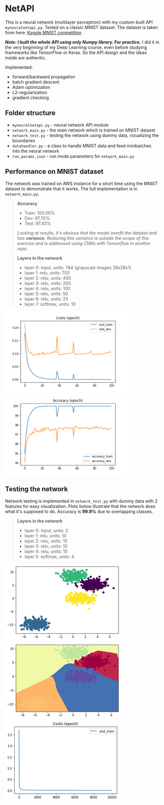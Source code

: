 # NetAPI

This is a neural network (multilayer perceptron) with my custom-built API ``myneuralnetapi.py``. Tested on a classic MNIST dataset. The dataset is taken from here: [Kaggle MNIST competition](https://www.kaggle.com/c/digit-recognizer/data)

***Note: I built the whole API using only Numpy library. For practice.***
I did it in the very beginning of my Deep Learning course, even before studying frameworks like TensorFlow or Keras. So the API design and the ideas inside are authentic.

Implemented:

* forward/backward propagation
* batch gradient descent
* Adam optimization
* L2-regularization
* gradient checking

## Folder structure

* ``myneuralnetapi.py`` - neural network API module
* ``network_main.py``   - the main network which is trained on MNIST dataset
* ``network_test.py``   - testing the network using dummy data, vizualizing the boundaries
* ``datahandler.py``    - a class to handle MNIST data and feed minibatches into the neural network
* ``run_params.json``   - run mode parameters for ``network_main.py``

## Performance on MNIST dataset

The network was trained on AWS instance for a short time using the MNIST dataset to demonstrate that it works. The full implementation is in ```network_main.py```.

> **Accuracy**
> - Train: 100.00%
> - Dev:    97.70%
> - Test:   97.43%
>
> *Looking at results, it's obvious that the model overfit the dataset and has **variance**. Reducing this variance is outside the scope of this exercise and is addressed using CNNs with Tensorflow in another repo.*

> **Layers in the network**
> - layer 0: input, units: 784 (grayscale images 28x28x1)
> - layer 1: relu, units: 700
> - layer 2: relu, units: 400
> - layer 3: relu, units: 200
> - layer 4: relu, units: 100
> - layer 5: relu, units: 50
> - layer 6: relu, units: 25
> - layer 7: softmax, units: 10

<div>
<img src="results/costs_epoch.png" width="400">
<img src="results/accuracy_epoch.png" width="400">
</div>

## Testing the network

Network testing is implemented in ```network_test.py``` with dummy data with 2 features for easy visualization. Plots below illustrate that the network does what it's supposed to do. Accuracy is **99.9%** due to overlapping classes.

> **Layers in the network**
> - layer 0: input, units: 2
> - layer 1: relu, units: 10
> - layer 2: relu, units: 10
> - layer 3: relu, units: 10
> - layer 4: relu, units: 10
> - layer 5: softmax, units: 4

![blobs](test_results/data.png)
![learned boundaries](test_results/boundaries.png)
![cost per iteration](test_results/cost.png)

